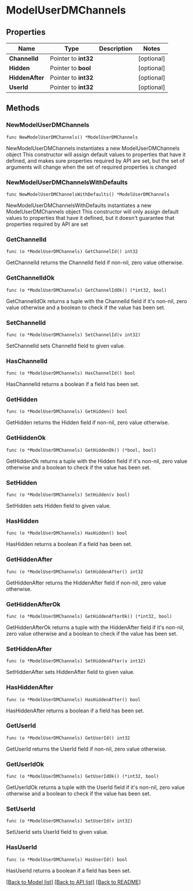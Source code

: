 # ModelUserDMChannels

## Properties

Name | Type | Description | Notes
------------ | ------------- | ------------- | -------------
**ChannelId** | Pointer to **int32** |  | [optional] 
**Hidden** | Pointer to **bool** |  | [optional] 
**HiddenAfter** | Pointer to **int32** |  | [optional] 
**UserId** | Pointer to **int32** |  | [optional] 

## Methods

### NewModelUserDMChannels

`func NewModelUserDMChannels() *ModelUserDMChannels`

NewModelUserDMChannels instantiates a new ModelUserDMChannels object
This constructor will assign default values to properties that have it defined,
and makes sure properties required by API are set, but the set of arguments
will change when the set of required properties is changed

### NewModelUserDMChannelsWithDefaults

`func NewModelUserDMChannelsWithDefaults() *ModelUserDMChannels`

NewModelUserDMChannelsWithDefaults instantiates a new ModelUserDMChannels object
This constructor will only assign default values to properties that have it defined,
but it doesn't guarantee that properties required by API are set

### GetChannelId

`func (o *ModelUserDMChannels) GetChannelId() int32`

GetChannelId returns the ChannelId field if non-nil, zero value otherwise.

### GetChannelIdOk

`func (o *ModelUserDMChannels) GetChannelIdOk() (*int32, bool)`

GetChannelIdOk returns a tuple with the ChannelId field if it's non-nil, zero value otherwise
and a boolean to check if the value has been set.

### SetChannelId

`func (o *ModelUserDMChannels) SetChannelId(v int32)`

SetChannelId sets ChannelId field to given value.

### HasChannelId

`func (o *ModelUserDMChannels) HasChannelId() bool`

HasChannelId returns a boolean if a field has been set.

### GetHidden

`func (o *ModelUserDMChannels) GetHidden() bool`

GetHidden returns the Hidden field if non-nil, zero value otherwise.

### GetHiddenOk

`func (o *ModelUserDMChannels) GetHiddenOk() (*bool, bool)`

GetHiddenOk returns a tuple with the Hidden field if it's non-nil, zero value otherwise
and a boolean to check if the value has been set.

### SetHidden

`func (o *ModelUserDMChannels) SetHidden(v bool)`

SetHidden sets Hidden field to given value.

### HasHidden

`func (o *ModelUserDMChannels) HasHidden() bool`

HasHidden returns a boolean if a field has been set.

### GetHiddenAfter

`func (o *ModelUserDMChannels) GetHiddenAfter() int32`

GetHiddenAfter returns the HiddenAfter field if non-nil, zero value otherwise.

### GetHiddenAfterOk

`func (o *ModelUserDMChannels) GetHiddenAfterOk() (*int32, bool)`

GetHiddenAfterOk returns a tuple with the HiddenAfter field if it's non-nil, zero value otherwise
and a boolean to check if the value has been set.

### SetHiddenAfter

`func (o *ModelUserDMChannels) SetHiddenAfter(v int32)`

SetHiddenAfter sets HiddenAfter field to given value.

### HasHiddenAfter

`func (o *ModelUserDMChannels) HasHiddenAfter() bool`

HasHiddenAfter returns a boolean if a field has been set.

### GetUserId

`func (o *ModelUserDMChannels) GetUserId() int32`

GetUserId returns the UserId field if non-nil, zero value otherwise.

### GetUserIdOk

`func (o *ModelUserDMChannels) GetUserIdOk() (*int32, bool)`

GetUserIdOk returns a tuple with the UserId field if it's non-nil, zero value otherwise
and a boolean to check if the value has been set.

### SetUserId

`func (o *ModelUserDMChannels) SetUserId(v int32)`

SetUserId sets UserId field to given value.

### HasUserId

`func (o *ModelUserDMChannels) HasUserId() bool`

HasUserId returns a boolean if a field has been set.


[[Back to Model list]](../README.md#documentation-for-models) [[Back to API list]](../README.md#documentation-for-api-endpoints) [[Back to README]](../README.md)


